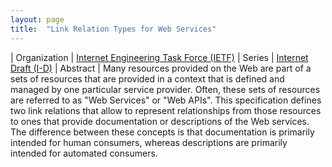 ```yaml
---
layout: page
title:  "Link Relation Types for Web Services"
---
```


| Organization | [Internet Engineering Task Force (IETF)](..)
| Series | [Internet Draft (I-D)](..)
| Abstract | Many resources provided on the Web are part of a sets of resources that are provided in a context that is defined and managed by one particular service provider. Often, these sets of resources are referred to as "Web Services" or "Web APIs". This specification defines two link relations that allow to represent relationships from those resources to ones that provide documentation or descriptions of the Web services. The difference between these concepts is that documentation is primarily intended for human consumers, whereas descriptions are primarily intended for automated consumers.